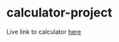 # calculator-project
Live link to calculator <a href="https://capsap.github.io/calculator-project/">here </a>
